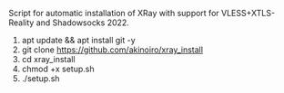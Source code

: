Script for automatic installation of XRay with support for VLESS+XTLS-Reality and Shadowsocks 2022.

1. apt update && apt install git -y
2. git clone https://github.com/akinoiro/xray_install
3. cd xray_install
4. chmod +x setup.sh
5. ./setup.sh
